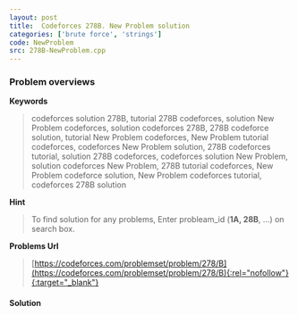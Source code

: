 ```yaml
---
layout: post
title:  Codeforces 278B. New Problem solution
categories: ['brute force', 'strings']
code: NewProblem
src: 278B-NewProblem.cpp
---
```

### **Problem overviews**

**Keywords**
> codeforces solution 278B, tutorial 278B codeforces, solution New Problem codeforces, solution codeforces 278B, 278B codeforce solution, tutorial New Problem codeforces, New Problem tutorial codeforces, codeforces New Problem solution, 278B codeforces tutorial, solution 278B codeforces, codeforces solution New Problem, solution codeforces New Problem, 278B tutorial codeforces, New Problem codeforce solution, New Problem codeforces tutorial, codeforces 278B solution

**Hint**
> To find solution for any problems, Enter probleam_id (**1A, 28B**, ...) on search box. 

**Problems Url**
> [https://codeforces.com/problemset/problem/278/B](https://codeforces.com/problemset/problem/278/B){:rel="nofollow"}{:target="_blank"}

#### **Solution**



